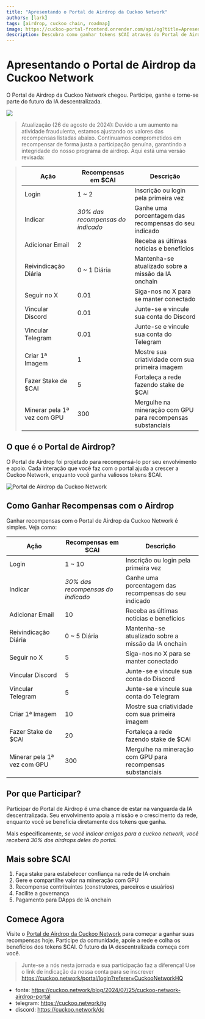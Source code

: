 ```yaml
---
title: "Apresentando o Portal de Airdrop da Cuckoo Network"
authors: [lark]
tags: [airdrop, cuckoo chain, roadmap]
image: https://cuckoo-portal-frontend.onrender.com/api/og?title=Apresentando%20o%20Portal%20de%20Airdrop%20da%20Cuckoo%20Network
description: Descubra como ganhar tokens $CAI através do Portal de Airdrop da Cuckoo Network. Participe, apoie e beneficie-se da IA descentralizada hoje!
---
```


# Apresentando o Portal de Airdrop da Cuckoo Network

O Portal de Airdrop da Cuckoo Network chegou. Participe, ganhe e torne-se parte do futuro da IA descentralizada.

![](https://cuckoo-network.b-cdn.net/2024-07-25-cuckoo-network-airdrop-portal.webp)

> Atualização (26 de agosto de 2024): Devido a um aumento na atividade fraudulenta, estamos ajustando os valores das recompensas listadas abaixo. Continuamos comprometidos em recompensar de forma justa a participação genuína, garantindo a integridade do nosso programa de airdrop. Aqui está uma versão revisada:

> | Ação                  | Recompensas em $CAI        | Descrição                                       |
> | --------------------- | -------------------------- | ----------------------------------------------- |
> | Login                 | 1 ~ 2                      | Inscrição ou login pela primeira vez            |
> | Indicar               | _30% das recompensas do indicado_ | Ganhe uma porcentagem das recompensas do seu indicado |
> | Adicionar Email       | 2                          | Receba as últimas notícias e benefícios         |
> | Reivindicação Diária  | 0 ~ 1 Diária               | Mantenha-se atualizado sobre a missão da IA onchain |
> | Seguir no X           | 0.01                       | Siga-nos no X para se manter conectado          |
> | Vincular Discord      | 0.01                       | Junte-se e vincule sua conta do Discord         |
> | Vincular Telegram     | 0.01                       | Junte-se e vincule sua conta do Telegram        |
> | Criar 1ª Imagem       | 1                          | Mostre sua criatividade com sua primeira imagem |
> | Fazer Stake de $CAI   | 5                          | Fortaleça a rede fazendo stake de $CAI          |
> | Minerar pela 1ª vez com GPU | 300                  | Mergulhe na mineração com GPU para recompensas substanciais |

## O que é o Portal de Airdrop?

O Portal de Airdrop foi projetado para recompensá-lo por seu envolvimento e apoio. Cada interação que você faz com o portal ajuda a crescer a Cuckoo Network, enquanto você ganha valiosos tokens $CAI.

![Portal de Airdrop da Cuckoo Network](https://cuckoo-network.b-cdn.net/airdrop-portal.webp "Portal de Airdrop da Cuckoo Network")

## Como Ganhar Recompensas com o Airdrop

Ganhar recompensas com o Portal de Airdrop da Cuckoo Network é simples. Veja como:

| Ação                  | Recompensas em $CAI        | Descrição                                       |
| --------------------- | -------------------------- | ----------------------------------------------- |
| Login                 | 1 ~ 10                     | Inscrição ou login pela primeira vez            |
| Indicar               | _30% das recompensas do indicado_ | Ganhe uma porcentagem das recompensas do seu indicado |
| Adicionar Email       | 10                         | Receba as últimas notícias e benefícios         |
| Reivindicação Diária  | 0 ~ 5 Diária               | Mantenha-se atualizado sobre a missão da IA onchain |
| Seguir no X           | 5                          | Siga-nos no X para se manter conectado          |
| Vincular Discord      | 5                          | Junte-se e vincule sua conta do Discord         |
| Vincular Telegram     | 5                          | Junte-se e vincule sua conta do Telegram        |
| Criar 1ª Imagem       | 10                         | Mostre sua criatividade com sua primeira imagem |
| Fazer Stake de $CAI   | 20                         | Fortaleça a rede fazendo stake de $CAI          |
| Minerar pela 1ª vez com GPU | 300                  | Mergulhe na mineração com GPU para recompensas substanciais |

## Por que Participar?

Participar do Portal de Airdrop é uma chance de estar na vanguarda da IA descentralizada. Seu envolvimento apoia a missão e o crescimento da rede, enquanto você se beneficia diretamente dos tokens que ganha.

Mais especificamente, _se você indicar amigos para a cuckoo network, você receberá 30% dos airdrops deles do portal._

## Mais sobre $CAI

1. Faça stake para estabelecer confiança na rede de IA onchain
2. Gere e compartilhe valor na mineração com GPU
3. Recompense contribuintes (construtores, parceiros e usuários)
4. Facilite a governança
5. Pagamento para DApps de IA onchain

## Comece Agora

Visite o [Portal de Airdrop da Cuckoo Network](https://cuckoo.network/portal/airdrop) para começar a ganhar suas recompensas hoje. Participe da comunidade, apoie a rede e colha os benefícios dos tokens $CAI. O futuro da IA descentralizada começa com você.

> Junte-se a nós nesta jornada e sua participação faz a diferença! Use o link de indicação da nossa conta para se inscrever https://cuckoo.network/portal/login?referer=CuckooNetworkHQ

- fonte: https://cuckoo.network/blog/2024/07/25/cuckoo-network-airdrop-portal
- telegram: https://cuckoo.network/tg
- discord: https://cuckoo.network/dc
